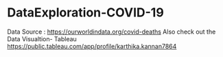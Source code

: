 # DataExploration-COVID-19 
Data Source : https://ourworldindata.org/covid-deaths
Also check out the Data Visualtion- Tableau https://public.tableau.com/app/profile/karthika.kannan7864
